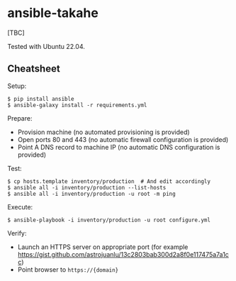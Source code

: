 # ansible-takahe

[TBC]

Tested with Ubuntu 22.04.

## Cheatsheet

Setup:

```
$ pip install ansible
$ ansible-galaxy install -r requirements.yml
```

Prepare:

- Provision machine (no automated provisioning is provided)
- Open ports 80 and 443 (no automatic firewall configuration is provided)
- Point A DNS record to machine IP (no automatic DNS configuration is provided)

Test:

```
$ cp hosts.template inventory/production  # And edit accordingly
$ ansible all -i inventory/production --list-hosts
$ ansible all -i inventory/production -u root -m ping
```

Execute:

```
$ ansible-playbook -i inventory/production -u root configure.yml
```

Verify:

- Launch an HTTPS server on appropriate port (for example https://gist.github.com/astrojuanlu/13c2803bab300d2a8f0e117475a7a1cc)
- Point browser to `https://{domain}`
